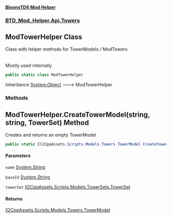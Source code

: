 #### [BloonsTD6 Mod Helper](README.md 'README')
### [BTD_Mod_Helper.Api.Towers](README.md#BTD_Mod_Helper.Api.Towers 'BTD_Mod_Helper.Api.Towers')

## ModTowerHelper Class

Class with helper methods for TowerModels / ModTowers  
<br/>  
Mostly used internally

```csharp
public static class ModTowerHelper
```

Inheritance [System.Object](https://docs.microsoft.com/en-us/dotnet/api/System.Object 'System.Object') &#129106; ModTowerHelper
### Methods

<a name='BTD_Mod_Helper.Api.Towers.ModTowerHelper.CreateTowerModel(string,string,Il2CppAssets.Scripts.Models.TowerSets.TowerSet)'></a>

## ModTowerHelper.CreateTowerModel(string, string, TowerSet) Method

Creates and returns an empty TowerModel

```csharp
public static Il2CppAssets.Scripts.Models.Towers.TowerModel CreateTowerModel(string name, string baseId=null, Il2CppAssets.Scripts.Models.TowerSets.TowerSet towerSet=Il2CppAssets.Scripts.Models.TowerSets.TowerSet.None);
```
#### Parameters

<a name='BTD_Mod_Helper.Api.Towers.ModTowerHelper.CreateTowerModel(string,string,Il2CppAssets.Scripts.Models.TowerSets.TowerSet).name'></a>

`name` [System.String](https://docs.microsoft.com/en-us/dotnet/api/System.String 'System.String')

<a name='BTD_Mod_Helper.Api.Towers.ModTowerHelper.CreateTowerModel(string,string,Il2CppAssets.Scripts.Models.TowerSets.TowerSet).baseId'></a>

`baseId` [System.String](https://docs.microsoft.com/en-us/dotnet/api/System.String 'System.String')

<a name='BTD_Mod_Helper.Api.Towers.ModTowerHelper.CreateTowerModel(string,string,Il2CppAssets.Scripts.Models.TowerSets.TowerSet).towerSet'></a>

`towerSet` [Il2CppAssets.Scripts.Models.TowerSets.TowerSet](https://docs.microsoft.com/en-us/dotnet/api/Il2CppAssets.Scripts.Models.TowerSets.TowerSet 'Il2CppAssets.Scripts.Models.TowerSets.TowerSet')

#### Returns
[Il2CppAssets.Scripts.Models.Towers.TowerModel](https://docs.microsoft.com/en-us/dotnet/api/Il2CppAssets.Scripts.Models.Towers.TowerModel 'Il2CppAssets.Scripts.Models.Towers.TowerModel')